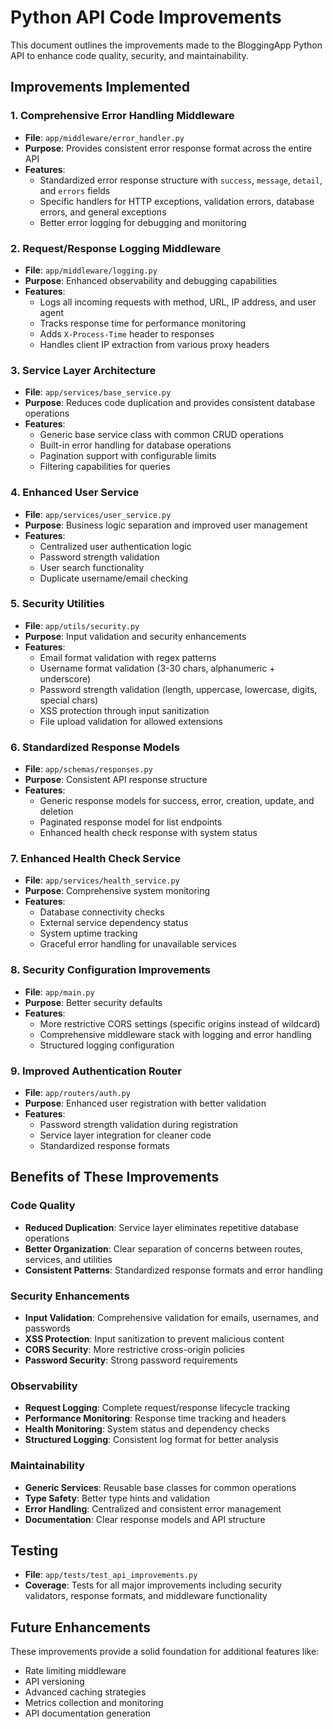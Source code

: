 # Python API Code Improvements

This document outlines the improvements made to the BloggingApp Python API to enhance code quality, security, and maintainability.

## Improvements Implemented

### 1. Comprehensive Error Handling Middleware
- **File**: `app/middleware/error_handler.py`
- **Purpose**: Provides consistent error response format across the entire API
- **Features**:
  - Standardized error response structure with `success`, `message`, `detail`, and `errors` fields
  - Specific handlers for HTTP exceptions, validation errors, database errors, and general exceptions
  - Better error logging for debugging and monitoring

### 2. Request/Response Logging Middleware
- **File**: `app/middleware/logging.py`
- **Purpose**: Enhanced observability and debugging capabilities
- **Features**:
  - Logs all incoming requests with method, URL, IP address, and user agent
  - Tracks response time for performance monitoring
  - Adds `X-Process-Time` header to responses
  - Handles client IP extraction from various proxy headers

### 3. Service Layer Architecture
- **File**: `app/services/base_service.py`
- **Purpose**: Reduces code duplication and provides consistent database operations
- **Features**:
  - Generic base service class with common CRUD operations
  - Built-in error handling for database operations
  - Pagination support with configurable limits
  - Filtering capabilities for queries

### 4. Enhanced User Service
- **File**: `app/services/user_service.py`
- **Purpose**: Business logic separation and improved user management
- **Features**:
  - Centralized user authentication logic
  - Password strength validation
  - User search functionality
  - Duplicate username/email checking

### 5. Security Utilities
- **File**: `app/utils/security.py`
- **Purpose**: Input validation and security enhancements
- **Features**:
  - Email format validation with regex patterns
  - Username format validation (3-30 chars, alphanumeric + underscore)
  - Password strength validation (length, uppercase, lowercase, digits, special chars)
  - XSS protection through input sanitization
  - File upload validation for allowed extensions

### 6. Standardized Response Models
- **File**: `app/schemas/responses.py`
- **Purpose**: Consistent API response structure
- **Features**:
  - Generic response models for success, error, creation, update, and deletion
  - Paginated response model for list endpoints
  - Enhanced health check response with system status

### 7. Enhanced Health Check Service
- **File**: `app/services/health_service.py`
- **Purpose**: Comprehensive system monitoring
- **Features**:
  - Database connectivity checks
  - External service dependency status
  - System uptime tracking
  - Graceful error handling for unavailable services

### 8. Security Configuration Improvements
- **File**: `app/main.py`
- **Purpose**: Better security defaults
- **Features**:
  - More restrictive CORS settings (specific origins instead of wildcard)
  - Comprehensive middleware stack with logging and error handling
  - Structured logging configuration

### 9. Improved Authentication Router
- **File**: `app/routers/auth.py`
- **Purpose**: Enhanced user registration with better validation
- **Features**:
  - Password strength validation during registration
  - Service layer integration for cleaner code
  - Standardized response formats

## Benefits of These Improvements

### Code Quality
- **Reduced Duplication**: Service layer eliminates repetitive database operations
- **Better Organization**: Clear separation of concerns between routes, services, and utilities
- **Consistent Patterns**: Standardized response formats and error handling

### Security Enhancements
- **Input Validation**: Comprehensive validation for emails, usernames, and passwords
- **XSS Protection**: Input sanitization to prevent malicious content
- **CORS Security**: More restrictive cross-origin policies
- **Password Security**: Strong password requirements

### Observability
- **Request Logging**: Complete request/response lifecycle tracking
- **Performance Monitoring**: Response time tracking and headers
- **Health Monitoring**: System status and dependency checks
- **Structured Logging**: Consistent log format for better analysis

### Maintainability
- **Generic Services**: Reusable base classes for common operations
- **Type Safety**: Better type hints and validation
- **Error Handling**: Centralized and consistent error management
- **Documentation**: Clear response models and API structure

## Testing
- **File**: `app/tests/test_api_improvements.py`
- **Coverage**: Tests for all major improvements including security validators, response formats, and middleware functionality

## Future Enhancements
These improvements provide a solid foundation for additional features like:
- Rate limiting middleware
- API versioning
- Advanced caching strategies
- Metrics collection and monitoring
- API documentation generation